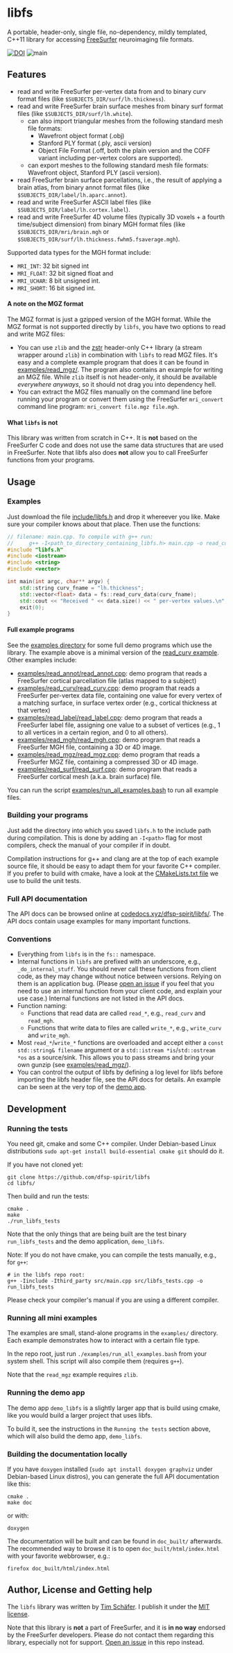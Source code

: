 # libfs
A portable, header-only, single file, no-dependency, mildly templated, C++11 library for accessing [FreeSurfer](https://freesurfer.net/) neuroimaging file formats.




[![DOI](https://zenodo.org/badge/DOI/10.5281/zenodo.8090828.svg)](https://doi.org/10.5281/zenodo.8090828)
![main](https://github.com/dfsp-spirit/libfs/actions/workflows/unittests.yml/badge.svg?branch=main)


## Features

* read and write FreeSurfer per-vertex data from and to binary curv format files (like `$SUBJECTS_DIR/surf/lh.thickness`).
* read and write FreeSurfer brain surface meshes from binary surf format files (like `$SUBJECTS_DIR/surf/lh.white`).
  - can also import triangular meshes from the following standard mesh file formats:
    * Wavefront object format (.obj)
    * Stanford PLY format (.ply, ascii version)
    * Object File Format (.off, both the plain version and the COFF variant including per-vertex colors are supported).
  - can export meshes to the following standard mesh file formats: Wavefront object, Stanford PLY (ascii version).
* read FreeSurfer brain surface parcellations, i.e., the result of applying a brain atlas, from binary annot format files (like `$SUBJECTS_DIR/label/lh.aparc.annot`).
* read and write FreeSurfer ASCII label files (like `$SUBJECTS_DIR/label/lh.cortex.label`).
* read and write FreeSurfer 4D volume files (typically 3D voxels + a fourth time/subject dimension) from binary MGH format files (like `$SUBJECTS_DIR/mri/brain.mgh` or `$SUBJECTS_DIR/surf/lh.thickness.fwhm5.fsaverage.mgh`).

Supported data types for the MGH format include:
* `MRI_INT`: 32 bit signed int
* `MRI_FLOAT`: 32 bit signed float and
* `MRI_UCHAR`: 8 bit unsigned int.
* `MRI_SHORT`: 16 bit signed int.


#### A note on the MGZ format

The MGZ format is just a gzipped version of the MGH format. While the MGZ format is not supported directly by `libfs`, you have two options to read and write MGZ files:

* You can use `zlib` and the [zstr](https://github.com/mateidavid/zstr/) header-only C++ library (a stream wrapper around `zlib`) in combination with `libfs` to read MGZ files. It's easy and a complete example program that does it can be found in [examples/read_mgz/](./examples/read_mgz/). The program also contains an example for writing an MGZ file. While `zlib` itself is not header-only, it should be available *everywhere anyways*, so it should not drag you into dependency hell.
* You can extract the MGZ files manually on the command line before running your program or convert them using the FreeSurfer `mri_convert` command line program: `mri_convert file.mgz file.mgh`.


#### What `libfs` is **not**

This library was written from scratch in C++. It is **not** based on the FreeSurfer C code and does not use the same data structures that are used in FreeSurfer. Note that libfs also does **not** allow you to call FreeSurfer functions from your programs.

## Usage

### Examples

Just download the file [include/libfs.h](./include/libfs.h) and drop it whereever you like. Make sure your compiler knows about that place. Then use the functions:

```cpp
// filename: main.cpp. To compile with g++ run:
//     g++ -I<path_to_directory_containing_libfs.h> main.cpp -o read_curv_data
#include "libfs.h"
#include <iostream>
#include <string>
#include <vector>

int main(int argc, char** argv) {
    std::string curv_fname = "lh.thickness";
    std::vector<float> data = fs::read_curv_data(curv_fname);
    std::cout << "Received " << data.size() << " per-vertex values.\n";
    exit(0);
}
```

#### Full example programs

See the [examples directory](./examples/) for some full demo programs which use the library. The example above is a minimal version of the [read_curv example](./examples/read_curv/read_curv.cpp). Other examples include:

* [examples/read_annot/read_annot.cpp](./examples/read_annot/read_annot.cpp): demo program that reads a FreeSurfer cortical parcellation file (atlas mapped to a subject)
* [examples/read_curv/read_curv.cpp](./examples/read_curv/read_curv.cpp): demo program that reads a FreeSurfer per-vertex data file, containing one value for every vertex of a matching surface, in surface vertex order (e.g., cortical thickness at that vertex)
* [examples/read_label/read_label.cpp](./examples/read_label/read_label.cpp): demo program that reads a FreeSurfer label file, assigning one value to a subset of vertices (e.g., 1 to all vertices in a certain region, and 0 to all others).
* [examples/read_mgh/read_mgh.cpp](./examples/read_mgh/read_mgh.cpp): demo program that reads a FreeSurfer MGH file, containing a 3D or 4D image.
* [examples/read_mgz/read_mgz.cpp](./examples/read_mgz/read_mgz.cpp): demo program that reads a FreeSurfer MGZ file, containing a compressed 3D or 4D image.
* [examples/read_surf/read_surf.cpp](./examples/read_surf/read_surf.cpp): demo program that reads a FreeSurfer cortical mesh (a.k.a. brain surface) file.


You can run the script [examples/run_all_examples.bash](./examples/run_all_examples.bash) to run all example files.


### Building your programs

Just add the directory into which you saved `libfs.h` to the include path during compilation. This is done by adding an `-I<path>` flag for most compilers, check the manual of your compiler if in doubt.

Compilation instructions for g++ and clang are at the top of each example source file, it should be easy to adapt them for your favorite C++ compiler. If you prefer to build with cmake, have a look at the [CMakeLists.txt file](./CMakeLists.txt) we use to build the unit tests.


### Full API documentation

The API docs can be browsed online at [codedocs.xyz/dfsp-spirit/libfs/](https://codedocs.xyz/dfsp-spirit/libfs/). The API docs contain usage examples for many important functions.


### Conventions

* Everything from `libfs` is in the `fs::` namespace.
* Internal functions in `libfs` are prefixed with an underscore, e.g., `_do_internal_stuff`. You should never call these functions from client code, as they may change without notice between versions. Relying on them is an application bug. (Please [open an issue](https://github.com/dfsp-spirit/libfs/issues) if you feel that you need to use an internal function from your client code, and explain your use case.) Internal functions are not listed in the API docs.
* Function naming:
  - Functions that read data are called `read_*`, e.g., `read_curv` and `read_mgh`.
  - Functions that write data to files are called `write_*`, e.g., `write_curv` and `write_mgh`.
* Most `read_*`/`write_*` functions are overloaded and accept either a `const std::string& filename` argument or a `std::istream *is`/`std::ostream *os` as a source/sink. This allows you to pass streams and bring your own gunzip (see [examples/read_mgz/](./examples/read_mgz/)).
* You can control the output of libfs by defining a log level for libfs before importing the libfs header file, see the API docs for details. An example can be seen at the very top of the [demo app](./src/demo_main.cpp).


## Development


### Running the tests

You need git, cmake and some C++ compiler. Under Debian-based Linux distributions `sudo apt-get install build-essential cmake git` should do it.

If you have not cloned yet:

```shell
git clone https://github.com/dfsp-spirit/libfs
cd libfs/
```

Then build and run the tests:

```shell
cmake .
make
./run_libfs_tests
```
Note that the only things that are being built are the test binary `run_libfs_tests` and the demo application, `demo_libfs`.

Note: If you do not have cmake, you can compile the tests manually, e.g., for `g++`:

```shell
# in the libfs repo root:
g++ -Iinclude -Ithird_party src/main.cpp src/libfs_tests.cpp -o run_libfs_tests
```

Please check your compiler's manual if you are using a different compiler.


### Running all mini examples

The examples are small, stand-alone programs in the `examples/` directory. Each example demonstrates how to interact with a certain file type.

In the repo root, just run `./examples/run_all_examples.bash` from your system shell. This script will also compile them (requires `g++`).

Note that the `read_mgz` example requires `zlib`.


### Running the demo app

The demo app `demo_libfs` is a slightly larger app that is build using cmake, like you would build a larger project that uses libfs.

To build it, see the instructions in the `Running the tests` section above, which will also build the demo app, `demo_libfs`.


### Building the documentation locally

If you have `doxygen` installed (`sudo apt install doxygen graphviz` under Debian-based Linux distros), you can generate the full API documentation like this:

```
cmake .
make doc
```

or with:

```
doxygen
```

The documentation will be built and can be found in `doc_built/` afterwards. The recommended way to browse it is to open `doc_built/html/index.html` with your favorite webbrowser, e.g.:

```
firefox doc_built/html/index.html
```


## Author, License and Getting help

The `libfs` library was written by [Tim Schäfer](https://ts.rcmd.org). I publish it under the [MIT license](./LICENSE).

Note that this library is **not** a part of FreeSurfer, and it is **in no way** endorsed by the FreeSurfer developers. Please do not contact them regarding this library, especially not for support. [Open an issue](https://github.com/dfsp-spirit/libfs/issues) in this repo instead.

